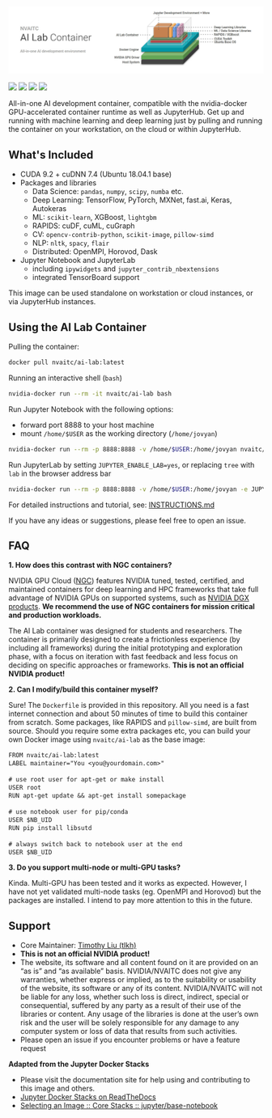 ![header image](images/ai-lab-header.jpg)

[![](https://img.shields.io/docker/pulls/nvaitc/ai-lab.svg)](https://hub.docker.com/r/nvaitc/ai-lab) [![](https://images.microbadger.com/badges/image/nvaitc/ai-lab.svg)](https://microbadger.com/images/nvaitc/ai-lab "Get your own image badge on microbadger.com") [![](https://img.shields.io/github/issues/nvaitc/ai-lab.svg)](Issues) [![](https://img.shields.io/badge/vulnerabilities%20%28snyk.io%29-0-brightgreen.svg)](https://img.shields.io/snyk/vulnerabilities/github/nvaitc/ai-lab/test/requirements.txt.svg?label=vulnerabilities%20%28snyk.io%29)

All-in-one AI development container, compatible with the nvidia-docker GPU-accelerated container runtime as well as JupyterHub. Get up and running with machine learning and deep learning just by pulling and running the container on your workstation, on the cloud or within JupyterHub.

## What's Included

* CUDA 9.2 + cuDNN 7.4 (Ubuntu 18.04.1 base)
* Packages and libraries
  * Data Science: `pandas`, `numpy`, `scipy`, `numba` etc.
  * Deep Learning: TensorFlow, PyTorch, MXNet, fast.ai, Keras, Autokeras
  * ML: `scikit-learn`, XGBoost, `lightgbm`
  * RAPIDS: cuDF, cuML, cuGraph
  * CV: `opencv-contrib-python`, `scikit-image`, `pillow-simd`
  * NLP: `nltk`, `spacy`, `flair`
  * Distributed: OpenMPI, Horovod, Dask
* Jupyter Notebook and JupyterLab
  * including `ipywidgets` and `jupyter_contrib_nbextensions`
  * integrated TensorBoard support

This image can be used standalone on workstation or cloud instances, or via JupyterHub instances.

## Using the AI Lab Container

Pulling the container:

```bash
docker pull nvaitc/ai-lab:latest
```

Running an interactive shell (`bash`)

```bash
nvidia-docker run --rm -it nvaitc/ai-lab bash
```

Run Jupyter Notebook with the following options:

* forward port 8888 to your host machine
* mount `/home/$USER` as the working directory (`/home/jovyan`)

```bash
nvidia-docker run --rm -p 8888:8888 -v /home/$USER:/home/jovyan nvaitc/ai-lab
```

Run JupyterLab by setting `JUPYTER_ENABLE_LAB=yes`, or replacing `tree` with `lab` in the browser address bar

```bash
nvidia-docker run --rm -p 8888:8888 -v /home/$USER:/home/jovyan -e JUPYTER_ENABLE_LAB=yes nvaitc/ai-lab
```

For detailed instructions and tutorial, see: [INSTRUCTIONS.md](INSTRUCTIONS.md)

If you have any ideas or suggestions, please feel free to open an issue.

## FAQ

**1. How does this contrast with NGC containers?**

NVIDIA GPU Cloud ([NGC](https://www.nvidia.com/en-sg/gpu-cloud/)) features NVIDIA tuned, tested, certified, and maintained containers for deep learning and HPC frameworks that take full advantage of NVIDIA GPUs on supported systems, such as [NVIDIA DGX products](https://www.nvidia.com/en-sg/data-center/dgx-systems/). **We recommend the use of NGC containers for mission critical and production workloads.**

The AI Lab container was designed for students and researchers. The container is primarily designed to create a frictionless experience (by including all frameworks) during the initial prototyping and exploration phase, with a focus on iteration with fast feedback and less focus on deciding on specific approaches or frameworks. **This is not an official NVIDIA product!**

**2. Can I modify/build this container myself?**

Sure! The `Dockerfile` is provided in this repository. All you need is a fast internet connection and about 50 minutes of time to build this container from scratch. Some packages, like RAPIDS and `pillow-simd`, are built from source. Should you require some extra packages etc, you can build your own Docker image using `nvaitc/ai-lab` as the base image:

```
FROM nvaitc/ai-lab:latest
LABEL maintainer="You <you@yourdomain.com>"

# use root user for apt-get or make install
USER root
RUN apt-get update && apt-get install somepackage

# use notebook user for pip/conda
USER $NB_UID
RUN pip install libsutd

# always switch back to notebook user at the end
USER $NB_UID
```

**3. Do you support multi-node or multi-GPU tasks?**

Kinda. Multi-GPU has been tested and it works as expected. However, I have not yet validated multi-node tasks (eg. OpenMPI and Horovod) but the packages are installed. I intend to pay more attention to this in the future.

## Support

* Core Maintainer: [Timothy Liu (tlkh)](https://github.com/tlkh)
* **This is not an official NVIDIA product!**
* The website, its software and all content found on it are provided on an “as is” and “as available” basis. NVIDIA/NVAITC does not give any warranties, whether express or implied, as to the suitability or usability of the website, its software or any of its content. NVIDIA/NVAITC will not be liable for any loss, whether such loss is direct, indirect, special or consequential, suffered by any party as a result of their use of the libraries or content. Any usage of the libraries is done at the user’s own risk and the user will be solely responsible for any damage to any computer system or loss of data that results from such activities.
* Please open an issue if you encounter problems or have a feature request

**Adapted from the Jupyter Docker Stacks**

* Please visit the documentation site for help using and contributing to this image and others.
* [Jupyter Docker Stacks on ReadTheDocs](http://jupyter-docker-stacks.readthedocs.io/en/latest/index.html)
* [Selecting an Image :: Core Stacks :: jupyter/base-notebook](http://jupyter-docker-stacks.readthedocs.io/en/latest/using/selecting.html#jupyter-base-notebook)
